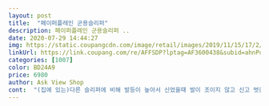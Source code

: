 ```yaml
---
layout: post 
title:  "페이퍼플레인 군용슬리퍼" 
description: 페이퍼플레인 군용슬리퍼 ..
date: 2020-07-29 14:44:27 
img: https://static.coupangcdn.com/image/retail/images/2019/11/15/17/2/6306e81d-04ac-4c36-accc-d14fa03c1c73.jpg 
linkUrl: https://link.coupang.com/re/AFFSDP?lptag=AF3600438&subid=ahnPublicAsk&pageKey=121378492&itemId=541822711&vendorItemId=5569702482&traceid=V0-113-25f776cf8b83d9b2 
categories: [1007] 
color: BD24A9 
price: 6980 
author: Ask View Shop 
cont:  "(집에 있는)다른 슬리퍼에 비해 발등이 높아서 신었을때 발이 조이지 않고 신고 벗을때 편해요 양옆에 삼각으로 구멍이 뚫여있는데 그 구멍때문에 좀 아저씨들 슬리퍼같아 보입니다 학생이 신으려고 구입한건데 교무실에 선생님 선물로 드려야될것 같이 생겼어요 ㅎㅎㅎ<br/>20년 전의 군용슬리퍼는 좀 무거웠는데 쿠팡에서 주문한<br/>⏺구입가격 7,800원(로켓배송)<br/>⏺도착일자 2020년 03월 18일<br/>⏺상품 페이퍼플레인 군용슬리퍼 블랙 270<br/>⏺주문일자 2020년 03월 16일<br/>군용슬리퍼가 수 년간 신고다녀도 끄떡없고 튼튼하다는거<br/>군용슬리퍼는 가볍고 편하네요<br/>군용슬리퍼를 신는 분들이라면 다들 공감하실겁니다<br/>그리고 이것도 튼튼해서 10년이상은 끄떡없이 신고 다닐수있겠네요 ㅎㅎ<br/>또 어떤분은 한칫수 작은걸로 신고다녀라는 말씀들이있었는데<br/>물기없는 마른 타일, 마른 인조대리석에서는 전혀 안미끄러졌고 물기있는 곳은 우리집 욕실에서만 신어봤는데 우리집 욕실에선 미끄럽지않았습니다 (우리집 욕실바닥은 타일이 아니고 플라스틱임)<br/>사이즈가 일단 크게까지 나와서 짱ㅋ 저희 남편 280, 발등 높고 발볼 넓고 걍 발이 메주같음.<br/> 시중에 거의 275 가 제일 큰사이즈 인데 발사이즈는 맞는데 발등이 높아서 그것도 신으면 보기에 편해 보이지 않아서 찾아보다가 군용이란 글보고 재미로 보다가 사이즈 있어서 일단, 샀는데 일체형이라 너무 좋아요.<br/> 발도 뻣뻣한 편이라 덮개형은 자꾸 얼마못가서 뜯어지고 그러는데 일체형은 안 찢어지드라구요ㅋ 일단 디자인보단 집에서 신는 신발이라도 편하게 신었음해서 주문 했는데 디자인도 나쁘진 않아요.<br/> 근데 흰색은 이쁨ㅋ.<br/> 제품 받고 전체제으로 주방세재로 씻었어요.<br/> 사이즈 본다고 신었는데 발바닥에 기름같은게 묻은것 같이, 미끌거리드라구요<br/>슬리퍼가 크지도않고 작지도않고 딱 맞더군요 ㅎㅎ<br/>슬리퍼밑바닥이 닳을만큼 닳아서 새로 구입하고자<br/>실내에서 신고 다녀도 편할꺼같습니다<br/>심하게만 신고 안다닌다면 뭐 10년이상은 끄떡없이 신을수있을꺼같습니다<br/>아 그리고 상품평들중에 어느분은 평소싸이즈보다 한칫수 더 크게 신고다녀라<br/>잘 받았습니다<br/>저는 군용 슬리퍼는 첨 보는데 가볍기는 진짜 가볍고 손으로 눌러보면 몰랑몰랑한데 직접 신었을땐 그닥 푹신하게 느껴지진 않습니다 발바닥 닿는 부분이 미끄러워서 비누와 수세미 콜라보로 빡빡 닦았더니 훨씬 좋아졌어요 구입하는 분들도 배송받자마자 바로 신지마시고 수세미에 비누 묻혀서 밑창, 발바닥할것없이 구석구석 닦아서 신으세요 미끄러운거 거의 사라집니다<br/>저도 군용슬리퍼 20년전에 하나 시장에서 구입하고 지금까지<br/>저렴한 가격으로 장만해서 기분 아주좋네요<br/>적당히 폭신하고 신발을 신으면 발에 무리가 가지않고 편해서 좋아요<br/>전 잠깐씩 외출할때나 마트갈때 신고 다닐려고 주문했는데<br/>전 평소싸이즈보다 한칫수 작은걸로 선택했더니<br/>쿠팡에서 검색하던중 군용슬리퍼가 있길레 냅다 주문했습니다<br/>튼튼하게 오랫동안 신고다녔었네요<br/>학교에서 신을만한 슬리퍼를 찾다가 군대 납품용 슬리퍼라고 하길래 고급은 아니라도 가성비는 좋지않을까하는 생각에 주문했습니다<br/>학교에서 학생용으로 신으려고 구입했어요 많은 학생들이 삼선슬리퍼를 신는데 시중에 저렴하게 판매되는 삼선슬리퍼는 좀 무겁기도하고 신고 걷다보면 발앞쪽이 뒤로 꺽여서 넘어질뻔한게 한두번이 아니라서 별로 선호하질 않게 됐어요<br/>한참 신어보고 괜찮으면 여성용 사이즈 연두색도 사볼까 합니다<br/>" 
---
```


